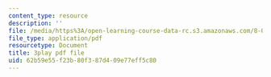 ```yaml
---
content_type: resource
description: ''
file: /media/https%3A/open-learning-course-data-rc.s3.amazonaws.com/8-04-quantum-physics-i-spring-2016/62b59e55f23b80f387d409e77eff5c80_ELBh60GU5yE.pdf
file_type: application/pdf
resourcetype: Document
title: 3play pdf file
uid: 62b59e55-f23b-80f3-87d4-09e77eff5c80
---
```

